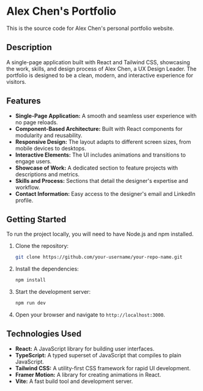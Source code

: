 # Alex Chen's Portfolio

This is the source code for Alex Chen's personal portfolio website.

## Description

A single-page application built with React and Tailwind CSS, showcasing the work, skills, and design process of Alex Chen, a UX Design Leader. The portfolio is designed to be a clean, modern, and interactive experience for visitors.

## Features

*   **Single-Page Application:** A smooth and seamless user experience with no page reloads.
*   **Component-Based Architecture:** Built with React components for modularity and reusability.
*   **Responsive Design:** The layout adapts to different screen sizes, from mobile devices to desktops.
*   **Interactive Elements:** The UI includes animations and transitions to engage users.
*   **Showcase of Work:** A dedicated section to feature projects with descriptions and metrics.
*   **Skills and Process:** Sections that detail the designer's expertise and workflow.
*   **Contact Information:** Easy access to the designer's email and LinkedIn profile.

## Getting Started

To run the project locally, you will need to have Node.js and npm installed.

1.  Clone the repository:
    ```bash
    git clone https://github.com/your-username/your-repo-name.git
    ```
2.  Install the dependencies:
    ```bash
    npm install
    ```
3.  Start the development server:
    ```bash
    npm run dev
    ```
4.  Open your browser and navigate to `http://localhost:3000`.

## Technologies Used

*   **React:** A JavaScript library for building user interfaces.
*   **TypeScript:** A typed superset of JavaScript that compiles to plain JavaScript.
*   **Tailwind CSS:** A utility-first CSS framework for rapid UI development.
*   **Framer Motion:** A library for creating animations in React.
*   **Vite:** A fast build tool and development server.
